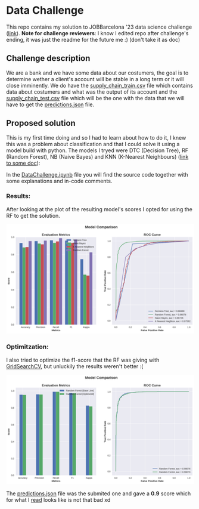 # Data Challenge
This repo contains my solution to JOBBarcelona '23 data science challenge ([link](https://nuwe.io/dev/competitions/job-barcelona-23/jobarcelona-23-data-science)).
**Note for challenge reviewers**: I know I edited repo after challenge's ending, it was just the readme for the future me :) (don't take it as doc)

## Challenge description

We are a bank and we have some data about our costumers, the goal is to determine wether a client's account will be stable in a long term or it will close imminently.
We do have the [supply_chain_train.csv](./supply_chain_train.csv) file which contains data about costumers and what was the output of its account and the [supply_chain_test.csv](./supply_chain_test.csv) file which will be the one with the data that we will have to get the [predictions.json](./predictions.json) file.

## Proposed solution

This is my first time doing and so I had to learn about how to do it, I knew this was a problem about classification and that I could solve it using a model build with python. The models I tryed were DTC (Decision Tree), RF (Random Forest), NB (Naive Bayes) and KNN (K-Nearest Neighbours) ([link to some doc](https://towardsdatascience.com/k-nearest-neighbors-naive-bayes-and-decision-tree-in-10-minutes-f8620b25e89b)):

In the [DataChallenge.ipynb](./DataChallenge.ipynb) file you will find the source code together with some explanations and in-code comments.

### Results:

After looking at the plot of the resulting model's scores I opted for using the RF to get the solution.

![Scores from the models](./plot.png)

### Optimitzation:

I also tried to optimize the f1-score that the RF was giving with [GridSearchCV](https://www.mygreatlearning.com/blog/gridsearchcv/), but unluckily the results weren't better :(

![Optimitzed model comparasiion](./opt_plot.png)

The [predictions.json](./predictions.json) file was the submited one and gave a **0.9** score which for what I [read](https://stephenallwright.com/good-f1-score/) looks like is not that bad xd
